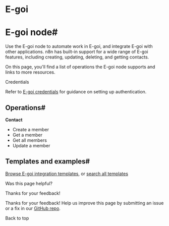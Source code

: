 # E-goi

[ ](https://github.com/n8n-io/n8n-docs/edit/main/docs/integrations/builtin/app-nodes/n8n-nodes-base.egoi.md "Edit this page")

# E-goi node#

Use the E-goi node to automate work in E-goi, and integrate E-goi with other applications. n8n has built-in support for a wide range of E-goi features, including creating, updating, deleting, and getting contacts. 

On this page, you'll find a list of operations the E-goi node supports and links to more resources.

Credentials

Refer to [E-goi credentials](../../credentials/egoi/) for guidance on setting up authentication. 

## Operations#

**Contact**

  * Create a member
  * Get a member
  * Get all members
  * Update a member



## Templates and examples#

[Browse E-goi integration templates](https://n8n.io/integrations/e-goi/), or [search all templates](https://n8n.io/workflows/)

Was this page helpful? 

Thanks for your feedback! 

Thanks for your feedback! Help us improve this page by submitting an issue or a fix in our [GitHub repo](https://github.com/n8n-io/n8n-docs). 

Back to top 
